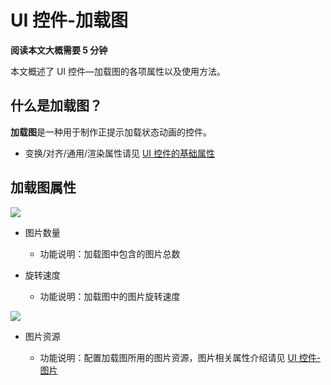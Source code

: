 # UI 控件-加载图

**阅读本文大概需要 5 分钟**

本文概述了 UI 控件—加载图的各项属性以及使用方法。

## 什么是加载图？

**加载图**是一种用于制作正提示加载状态动画的控件。

- 变换/对齐/通用/渲染属性请见 [UI 控件的基础属性](https://docs.ark.online/UI/UIWidget-BaseProperties.html)

## 加载图属性

![](https://wstatic-a1.233leyuan.com/productdocs/static/boxcn6Qbx3hqC6rqPSHeu1p47iw.png)

- 图片数量

  - 功能说明：加载图中包含的图片总数
- 旋转速度

  - 功能说明：加载图中的图片旋转速度

![](https://wstatic-a1.233leyuan.com/productdocs/static/boxcnvu4tg6E8Bnp2EvYkeJQtSf.gif)

- 图片资源

  - 功能说明：配置加载图所用的图片资源，图片相关属性介绍请见 [UI 控件-图片](https://docs.ark.online/UI/UIComponent-Image.html)
